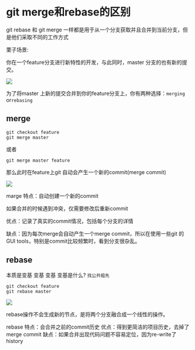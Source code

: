 # git merge和rebase的区别

git rebase 和 git merge 一样都是用于从一个分支获取并且合并到当前分支，但是他们采取不同的工作方式

栗子场景:

你在一个feature分支进行新特性的开发，与此同时，master 分支的也有新的提交。

![](https://upload-images.jianshu.io/upload_images/305877-5dece524b7130343.png?imageMogr2/auto-orient/)

为了将master 上新的提交合并到你的feature分支上，你有两种选择：`merging` or`rebasing`

## merge

```git
git checkout feature
git merge master
```

或者

```git
git merge master feature
```

那么此时在feature上git 自动会产生一个新的commit(merge commit)

![](https://upload-images.jianshu.io/upload_images/305877-c4ddfcf679821e2f.png?imageMogr2/auto-orient/)

marge 特点：自动创建一个新的commit

如果合并的时候遇到冲突，仅需要修改后重新commit

优点：记录了真实的commit情况，包括每个分支的详情

缺点：因为每次merge会自动产生一个merge commit，所以在使用一些git 的GUI tools，特别是commit比较频繁时，看到分支很杂乱。

## rebase

本质是变基 变基 变基
变基是什么? `找公共祖先`

```
git checkout feature
git rebase master
```

![](https://upload-images.jianshu.io/upload_images/305877-467ba180733adca1.png?imageMogr2/auto-orient/)

rebase操作不会生成新的节点，是将两个分支融合成一个线性的操作。

rebase 特点：会合并之前的commit历史
优点：得到更简洁的项目历史，去掉了merge commit
缺点：如果合并出现代码问题不容易定位，因为re-write了history





